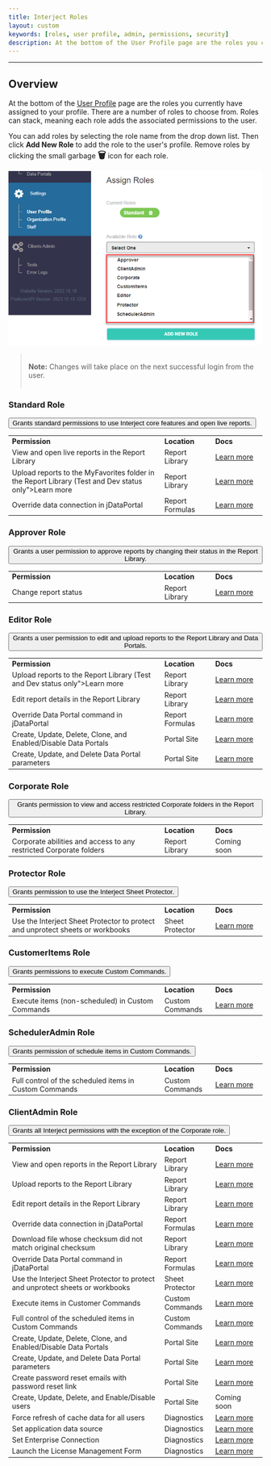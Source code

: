 ```yaml
---
title: Interject Roles
layout: custom
keywords: [roles, user profile, admin, permissions, security]
description: At the bottom of the User Profile page are the roles you currently have assigned to your profile. There are a number of roles to choose from. Roles can stack, meaning each role adds the associated permissions to the user.
---
```

* * *

## Overview 

At the bottom of the [User Profile](https://docs.gointerject.com/wPortal/User-Profile.html) page are the roles you currently have assigned to your profile. There are a number of roles to choose from. Roles can stack, meaning each role adds the associated permissions to the user.

You can add roles by selecting the role name from the drop down list. Then click **Add New Role** to add the role to the user's profile. Remove roles by clicking the small garbage **<font size="+1">&#x1F5D1;</font>** icon for each role.

![](/images/InterjectRoles/SelectRole.png)
<br>

<blockquote class=highlightnote>
<br><b>Note:</b> Changes will take place on the next successful login from the user.<br><br>
</blockquote>

### Standard Role

<button class="collapsible-parameter">Grants standard permissions to use Interject core features and open live reports.</button>
<div markdown="1" class="panel-parameter">
<table>
<tbody>

<td class="ith" style="width: 60%;"><b>Permission</b></td>
<td class="ith" style="width: 20%;"><b>Location</b></td>
<td class="ith" style="width: 20%;"><b>Docs</b></td>

<tr>
<td> View and open live reports in the Report Library </td>
<td> Report Library </td>
<td> <a href="https://docs.gointerject.com/wAbout/ReportLibraryLinks.html">Learn more</a></td>
</tr>
<tr>
<td> Upload reports to the MyFavorites folder in the Report Library (Test and Dev status only">Learn more</a> </td>
<td> Report Library </td>
<td> <a href="https://docs.gointerject.com/wAbout/ReportLibraryLinks.html">Learn more</a> </td>
</tr>
<tr>
<td> Override data connection in jDataPortal </td>
<td> Report Formulas </td>
<td> <a href="https://docs.gointerject.com/wDeveloper/SetupjDataPortal.html#overriding-a-connection">Learn more</a> </td>
</tr>

</tbody>
</table>
</div>

### Approver Role

<button class="collapsible-parameter">Grants a user permission to approve reports by changing their status in the Report Library.</button>
<div markdown="1" class="panel-parameter">
<table>
<tbody>

<td class="ith" style="width: 60%;"><b>Permission</b></td>
<td class="ith" style="width: 20%;"><b>Location</b></td>
<td class="ith" style="width: 20%;"><b>Docs</b></td>

<tr>
<td> Change report status</td>
<td> Report Library </td>
<td> <a href="https://docs.gointerject.com/wAbout/Report-Library-Basics.html#status">Learn more</a> </td>
</tr>

</tbody>
</table>
</div>

### Editor Role

<button class="collapsible-parameter">Grants a user permission to edit and upload reports to the Report Library and Data Portals.</button>
<div markdown="1" class="panel-parameter">
<table>
<tbody>

<td class="ith" style="width: 60%;"><b>Permission</b></td>
<td class="ith" style="width: 20%;"><b>Location</b></td>
<td class="ith" style="width: 20%;"><b>Docs</b></td>

<tr>
<td> Upload reports to the Report Library (Test and Dev status only">Learn more</a> </td>
<td> Report Library </td>
<td> <a href="https://docs.gointerject.com/wAbout/ReportLibraryLinks.html">Learn more</a> </td>
</tr>
<tr>
<td> Edit report details in the Report Library </td>
<td> Report Library </td>
<td> <a href="https://docs.gointerject.com/wAbout/ReportLibraryLinks.html#updating-a-report-link">Learn more</a> </td>
</tr>
<tr>
<td> Override Data Portal command in jDataPortal </td>
<td> Report Formulas </td>
<td> <a href="https://docs.gointerject.com/wDeveloper/SetupjDataPortal.html#overriding-a-command">Learn more</a> </td>
</tr>
<tr>
<td> Create, Update, Delete, Clone, and Enabled/Disable Data Portals </td>
<td> Portal Site </td>
<td> <a href="https://docs.gointerject.com/wPortal/Data-Portals.html">Learn more</a> </td>
</tr>
<tr>
<td> Create, Update, and Delete Data Portal parameters </td>
<td> Portal Site </td>
<td> <a href="https://docs.gointerject.com/wPortal/Data-Portals.html#overview-of-parameters">Learn more</a> </td>
</tr>

</tbody>
</table>
</div>

### Corporate Role

<button class="collapsible-parameter">Grants permission to view and access restricted Corporate folders in the Report Library.
</button>
<div markdown="1" class="panel-parameter">
<table>
<tbody>

<td class="ith" style="width: 60%;"><b>Permission</b></td>
<td class="ith" style="width: 20%;"><b>Location</b></td>
<td class="ith" style="width: 20%;"><b>Docs</b></td>

<tr>
<td> Corporate abilities and access to any restricted Corporate folders </td>
<td> Report Library </td>
<td> Coming soon </td>
</tr>

</tbody>
</table>
</div>

### Protector Role

<button class="collapsible-parameter">Grants permission to use the Interject Sheet Protector.
</button>
<div markdown="1" class="panel-parameter">
<table>
<tbody>

<td class="ith" style="width: 60%;"><b>Permission</b></td>
<td class="ith" style="width: 20%;"><b>Location</b></td>
<td class="ith" style="width: 20%;"><b>Docs</b></td>

<tr>
<td> Use the Interject Sheet Protector to protect and unprotect sheets or workbooks </td>
<td> Sheet Protector </td>
<td> <a href="https://docs.gointerject.com/wGetStarted/L-Create-Protecting.html">Learn more</a> </td>
</tr>

</tbody>
</table>
</div>

### CustomerItems Role

<button class="collapsible-parameter">Grants permissions to execute Custom Commands.
</button>
<div markdown="1" class="panel-parameter">
<table>
<tbody>

<td class="ith" style="width: 60%;"><b>Permission</b></td>
<td class="ith" style="width: 20%;"><b>Location</b></td>
<td class="ith" style="width: 20%;"><b>Docs</b></td>

<tr>
<td> Execute items (non-scheduled) in Custom Commands </td>
<td> Custom Commands </td>
<td> <a href="https://docs.gointerject.com/wGetStarted/INTERJECT-Ribbon-Menu-Items.html#custom-commands">Learn more</a> </td>
</tr>

</tbody>
</table>
</div>

### SchedulerAdmin Role

<button class="collapsible-parameter">Grants permission of schedule items in Custom Commands.
</button>
<div markdown="1" class="panel-parameter">
<table>
<tbody>

<td class="ith" style="width: 60%;"><b>Permission</b></td>
<td class="ith" style="width: 20%;"><b>Location</b></td>
<td class="ith" style="width: 20%;"><b>Docs</b></td>

<tr>
<td> Full control of the scheduled items in Custom Commands </td>
<td> Custom Commands </td>
<td> <a href="/bApps/bFinancials/Configure.html">Learn more</a> </td>
</tr>

</tbody>
</table>
</div>

### ClientAdmin Role

<button class="collapsible-parameter">Grants all Interject permissions with the exception of the Corporate role.
</button>
<div markdown="1" class="panel-parameter">
<table>
<tbody>

<td class="ith" style="width: 60%;"><b>Permission</b></td>
<td class="ith" style="width: 20%;"><b>Location</b></td>
<td class="ith" style="width: 20%;"><b>Docs</b></td>

<tr>
<td> View and open reports in the Report Library </td>
<td> Report Library </td>
<td> <a href="https://docs.gointerject.com/wAbout/Report-Library-Basics.html#opening-a-report">Learn more</a> </td>
</tr>
<tr>
<td> Upload reports to the Report Library </td>
<td> Report Library </td>
<td> <a href="https://docs.gointerject.com/wAbout/ReportLibraryLinks.html">Learn more</a> </td>
</tr>
<tr>
<td> Edit report details in the Report Library </td>
<td> Report Library </td>
<td> <a href="https://docs.gointerject.com/wAbout/ReportLibraryLinks.html#updating-a-report-link">Learn more</a> </td>
</tr>
<tr>
<td> Override data connection in jDataPortal </td>
<td> Report Formulas </td>
<td> <a href="https://docs.gointerject.com/wDeveloper/SetupjDataPortal.html#overriding-a-connection">Learn more</a> </td>
</tr>
<tr>
<td> Download file whose checksum did not match original checksum </td>
<td> Report Library </td>
<td> <a href="https://docs.gointerject.com/wIndex/MacroSecurity.html">Learn more</a> </td>
</tr>
<tr>
<td> Override Data Portal command in jDataPortal </td>
<td> Report Formulas </td>
<td> <a href="https://docs.gointerject.com/wDeveloper/SetupjDataPortal.html#overriding-a-command">Learn more</a> </td>
</tr>
<tr>
<td> Use the Interject Sheet Protector to protect and unprotect sheets or workbooks </td>
<td> Sheet Protector </td>
<td> <a href="https://docs.gointerject.com/wGetStarted/L-Create-Protecting.html">Learn more</a> </td>
</tr>
<tr>
<td> Execute items in Customer Commands </td>
<td> Custom Commands </td>
<td> <a href="https://docs.gointerject.com/wGetStarted/INTERJECT-Ribbon-Menu-Items.html#custom-commands">Learn more</a> </td>
</tr>
<tr>
<td> Full control of the scheduled items in Custom Commands </td>
<td> Custom Commands </td>
<td> <a href="/bApps/bFinancials/Configure.html">Learn more</a> </td>
</tr>
<tr>
<td> Create, Update, Delete, Clone, and Enabled/Disable Data Portals </td>
<td> Portal Site </td>
<td> <a href="https://docs.gointerject.com/wPortal/Data-Portals.html">Learn more</a> </td>
</tr>
<tr>
<td> Create, Update, and Delete Data Portal parameters </td>
<td> Portal Site </td>
<td> <a href="https://docs.gointerject.com/wPortal/Data-Portals.html#overview-of-parameters">Learn more</a> </td>
</tr>
<tr>
<td> Create password reset emails with password reset link </td>
<td> Portal Site </td>
<td> <a href="https://docs.gointerject.com/wPortal/Altering-User-Passwords.html">Learn more</a> </td>
</tr>
<tr>
<td> Create, Update, Delete, and Enable/Disable users </td>
<td> Portal Site </td>
<td> Coming soon </td>
</tr>
<tr>
<td> Force refresh of cache data for all users </td>
<td> Diagnostics </td>
<td> <a href="https://docs.gointerject.com/wIndex/Diagnostics.html#system-tools">Learn more</a> </td>
</tr>
<tr>
<td> Set application data source </td>
<td> Diagnostics </td>
<td> <a href="https://docs.gointerject.com/wIndex/Diagnostics.html#support">Learn more</a> </td>
</tr>
<tr>
<td> Set Enterprise Connection </td>
<td> Diagnostics </td>
<td> <a href="https://docs.gointerject.com/wIndex/Diagnostics.html#system-tools">Learn more</a> </td>
</tr>
<tr>
<td> Launch the License Management Form </td>
<td> Diagnostics </td>
<td> <a href="https://docs.gointerject.com/wIndex/Diagnostics.html#support">Learn more</a> </td>
</tr>

</tbody>
</table>
</div>
